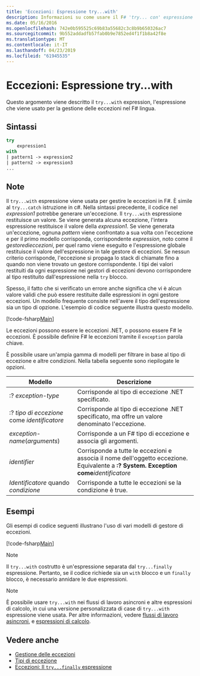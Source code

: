 ```yaml
---
title: 'Eccezioni: Espressione try...with'
description: Informazioni su come usare il F# 'try... con' espressione per la gestione delle eccezioni.
ms.date: 05/16/2016
ms.openlocfilehash: 742e0b595525c69b83a55682c3c8b9b650326ac7
ms.sourcegitcommit: 9b552addadfb57fab0b9e7852ed4f1f1b8a42f8e
ms.translationtype: MT
ms.contentlocale: it-IT
ms.lasthandoff: 04/23/2019
ms.locfileid: "61945535"
---
```

# <a name="exceptions-the-trywith-expression"></a>Eccezioni: Espressione try...with

Questo argomento viene descritto il `try...with` expression, l'espressione che viene usato per la gestione delle eccezioni nel F# lingua.

## <a name="syntax"></a>Sintassi

```fsharp
try
    expression1
with
| pattern1 -> expression2
| pattern2 -> expression3
...
```

## <a name="remarks"></a>Note

Il `try...with` espressione viene usata per gestire le eccezioni in F#. È simile al `try...catch` istruzione in c#. Nella sintassi precedente, il codice nel *expression1* potrebbe generare un'eccezione. Il `try...with` espressione restituisce un valore. Se viene generata alcuna eccezione, l'intera espressione restituisce il valore della *expression1*. Se viene generata un'eccezione, ognuna *pattern* viene confrontato a sua volta con l'eccezione e per il primo modello corrisponda, corrispondente *expression*, noto come il *gestoredieccezioni*, per quel ramo viene eseguito e l'espressione globale restituisce il valore dell'espressione in tale gestore di eccezioni. Se nessun criterio corrisponde, l'eccezione si propaga lo stack di chiamate fino a quando non viene trovato un gestore corrispondente. I tipi dei valori restituiti da ogni espressione nei gestori di eccezioni devono corrispondere al tipo restituito dall'espressione nella `try` blocco.

Spesso, il fatto che si verificato un errore anche significa che vi è alcun valore validi che può essere restituite dalle espressioni in ogni gestore eccezioni. Un modello frequente consiste nell'avere il tipo dell'espressione sia un tipo di opzione. L'esempio di codice seguente illustra questo modello.

[!code-fsharp[Main](../../../../samples/snippets/fsharp/lang-ref-2/snippet5601.fs)]

Le eccezioni possono essere le eccezioni .NET, o possono essere F# le eccezioni. È possibile definire F# le eccezioni tramite il `exception` parola chiave.

È possibile usare un'ampia gamma di modelli per filtrare in base al tipo di eccezione e altre condizioni. Nella tabella seguente sono riepilogate le opzioni.

|Modello|Descrizione|
|-------|-----------|
|:? *exception-type*|Corrisponde al tipo di eccezione .NET specificato.|
|:? *tipo di eccezione* come *identificatore*|Corrisponde al tipo di eccezione .NET specificato, ma offre un valore denominato l'eccezione.|
|*exception-name*(*arguments*)|Corrisponde a un F# tipo di eccezione e associa gli argomenti.|
|*identifier*|Corrisponde a tutte le eccezioni e associa il nome dell'oggetto eccezione. Equivalente a **:? System. Exception come**_identificatore_|
|*Identificatore* quando *condizione*|Corrisponde a tutte le eccezioni se la condizione è true.|

## <a name="examples"></a>Esempi

Gli esempi di codice seguenti illustrano l'uso di vari modelli di gestore di eccezioni.

[!code-fsharp[Main](../../../../samples/snippets/fsharp/lang-ref-2/snippet5602.fs)]

> [!NOTE]
> Il `try...with` costrutto è un'espressione separata dal `try...finally` espressione. Pertanto, se il codice richiede sia un `with` blocco e un `finally` blocco, è necessario annidare le due espressioni.

> [!NOTE]
> È possibile usare `try...with` nei flussi di lavoro asincroni e altre espressioni di calcolo, in cui una versione personalizzata di case di `try...with` espressione viene usata. Per altre informazioni, vedere [flussi di lavoro asincroni](../asynchronous-workflows.md), e [espressioni di calcolo](../computation-expressions.md).

## <a name="see-also"></a>Vedere anche

- [Gestione delle eccezioni](index.md)
- [Tipi di eccezione](exception-types.md)
- [Eccezioni: Il `try...finally` espressione](the-try-finally-expression.md)